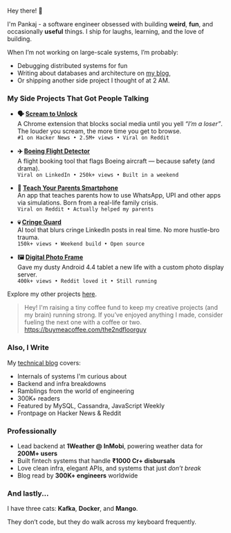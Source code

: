 Hey there! 👋 

I'm Pankaj - a software engineer obsessed with building **weird**, **fun**, and occasionally **useful** things. I ship for laughs, learning, and the love of building.

When I’m not working on large-scale systems, I’m probably:
- Debugging distributed systems for fun
- Writing about databases and architecture on [my blog](https://your-blog-link.com),
- Or shipping another side project I thought of at 2 AM.

### My Side Projects That Got People Talking

- **🗣️ [Scream to Unlock](https://chromewebstore.google.com/detail/scream-to-unlock-yell-to/pmmikajpbkehhpomkmelipgiafampkah?authuser=0&hl=en)**  
  A Chrome extension that blocks social media until you yell *“I’m a loser”*. The louder you scream, the more time you get to browse.  
  `#1 on Hacker News • 2.5M+ views • Viral on Reddit`

- **✈️ [Boeing Flight Detector](https://chromewebstore.google.com/detail/boeing-flight-detector/plboemigcnjaodhkpifamgddolpadjfe?authuser=0&hl=en)**  
  A flight booking tool that flags Boeing aircraft — because safety (and drama).  
  `Viral on LinkedIn • 250k+ views • Built in a weekend`

- **📱 [Teach Your Parents Smartphone](https://www.teach-your-parents-smartphone.com/)**  
  An app that teaches parents how to use WhatsApp, UPI and other apps via simulations. Born from a real-life family crisis.  
  `Viral on Reddit • Actually helped my parents`

- **💀 [Cringe Guard](https://chromewebstore.google.com/detail/cringe-guard-filter-out-c/noaafhfibcojghlilpedjjmlflmpamia)**  
  AI tool that blurs cringe LinkedIn posts in real time. No more hustle-bro trauma.  
  `150k+ views • Weekend build • Open source`

- **🖼️ [Digital Photo Frame](https://www.pankajtanwar.in/blog/i-turned-my-10-year-old-tablet-into-a-digital-photo-frame-displaying-google-photos-album)**  
  Gave my dusty Android 4.4 tablet a new life with a custom photo display server.  
  `400k+ views • Reddit loved it • Still running`

Explore my other projects [here](https://pankajtanwar.in/side-hustles).

> Hey! I'm raising a tiny coffee fund to keep my creative projects (and my brain) running strong.  If you’ve enjoyed anything I made, consider fueling the next one with a coffee or two. https://buymeacoffee.com/the2ndfloorguy

### Also, I Write

My [technical blog](https://pankajtanwar.in/blogs) covers:
- Internals of systems I'm curious about
- Backend and infra breakdowns
- Ramblings from the world of engineering
- 300K+ readers  
- Featured by MySQL, Cassandra, JavaScript Weekly  
- Frontpage on Hacker News & Reddit

### Professionally

- Lead backend at **1Weather @ InMobi**, powering weather data for **200M+ users**
- Built fintech systems that handle **₹1000 Cr+ disbursals**
- Love clean infra, elegant APIs, and systems that just _don’t break_
- Blog read by **300K+ engineers** worldwide

### And lastly...

I have three cats: **Kafka**, **Docker**, and **Mango**.  

They don’t code, but they do walk across my keyboard frequently.
